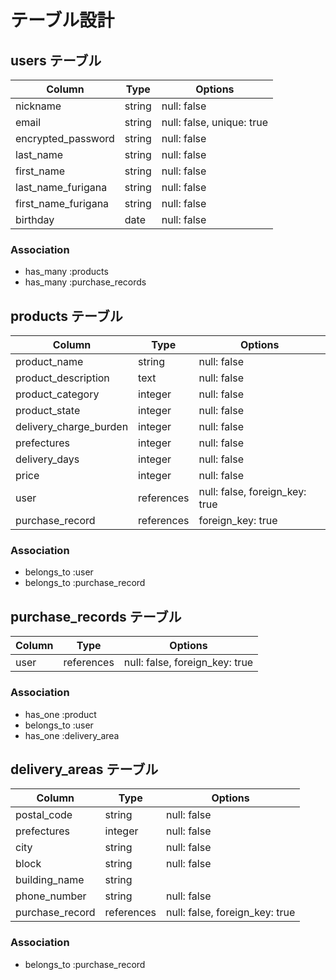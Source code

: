# テーブル設計

## users テーブル

| Column              | Type   | Options                   |
| ------------------- | ------ | ------------------------- |
| nickname            | string | null: false               |
| email               | string | null: false, unique: true |
| encrypted_password  | string | null: false               |
| last_name           | string | null: false               |
| first_name          | string | null: false               |
| last_name_furigana  | string | null: false               |
| first_name_furigana | string | null: false               |
| birthday            | date   | null: false               |

### Association

- has_many :products
- has_many :purchase_records

## products テーブル

| Column                 | Type       | Options                        |
| ---------------------- | ---------- | ------------------------------ |
| product_name           | string     | null: false                    |
| product_description    | text       | null: false                    |
| product_category       | integer    | null: false                    |
| product_state          | integer    | null: false                    |
| delivery_charge_burden | integer    | null: false                    |
| prefectures            | integer    | null: false                    |
| delivery_days          | integer    | null: false                    |
| price                  | integer    | null: false                    |
| user                   | references | null: false, foreign_key: true |
| purchase_record        | references | foreign_key: true              |

### Association

- belongs_to :user
- belongs_to :purchase_record

## purchase_records テーブル

| Column                | Type       | Options                        |
| --------------------- | ---------- | ------------------------------ |
| user                  | references | null: false, foreign_key: true |

### Association

- has_one :product
- belongs_to :user
- has_one :delivery_area

## delivery_areas テーブル

| Column          | Type       | Options                        |
| --------------- | ---------- | ------------------------------ |
| postal_code     | string     | null: false                    |
| prefectures     | integer    | null: false                    |
| city            | string     | null: false                    |
| block           | string     | null: false                    |
| building_name   | string     |                                |
| phone_number    | string     | null: false                    |
| purchase_record | references | null: false, foreign_key: true |

### Association

- belongs_to :purchase_record